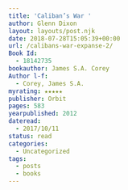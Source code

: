 ```yaml
---
title: 'Caliban’s War '
author: Glenn Dixon
layout: layouts/post.njk
date: 2018-07-28T15:05:39+00:00
url: /calibans-war-expanse-2/
Book Id:
  - 18142735
bookauthor: James S.A. Corey
Author l-f:
  - Corey, James S.A.
myrating: ★★★★★
publisher: Orbit
pages: 583
yearpublished: 2012
dateread:
  - 2017/10/11
status: read
categories:
  - Uncategorized
tags:
  - posts
  - books
---
```

